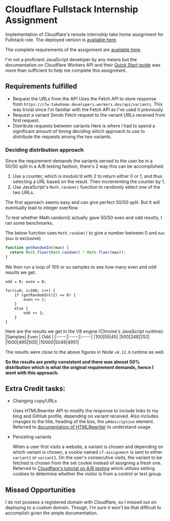 # Cloudflare Fullstack Internship Assignment

Implementation of Cloudflare's remote internship take home assignment for Fullstack role.
The deployed version is [available here](https://cf-assignment.arionmiles.workers.dev/).

The complete requirements of the assignment are [available here](https://github.com/cloudflare-internship-2020/internship-application-fullstack).

I'm not a proficient JavaScript developer by any means but the documentation on Cloudflare Workers API and their [Quick Start guide](https://developers.cloudflare.com/workers/quickstart) was more than sufficient to help me complete this assignment.

## Requirements fulfilled
- Request the URLs from the API
    Uses the Fetch API to store response from `https://cfw-takehome.developers.workers.dev/api/variants`.
    This was trivial since I'm familiar with the Fetch API as I've used it previously.
- Request a variant
    Sends Fetch request to the variant URLs received from first request.
- Distribute requests between variants
    Here is where I had to spend a significant amount of timing deciding which approach to use to distribute the requests among the two variants.
    

### Deciding distribution approach
Since the requirement demands the variants served to the user be in a 50/50 split in a A/B testing fashion, there's 2 way this can be accomplished.

1. Use a counter, which is modulo'd with 2 to return either 0 or 1, and thus selecting a URL based on the result. Then incrementing the counter by 1.
2. Use JavaScript's `Math.random()` function to randomly select one of the two URLs. 

The first approach seems easy and can give perfect 50/50 split. But it will eventually lead to integer overflow.

To test whether Math.random() actually gave 50/50 even and odd results, I ran some benchmarks.

The below function uses `Math.random()` to give a number between 0 and `max` (`max` is exclusive)
```javascript
function getRandomInt(max) {
  return Math.floor(Math.random() * Math.floor(max));
}
```

We then run a loop of 100 or so samples to see how many even and odd results we get.
```
odd = 0; even = 0;

for(i=0; i<100; i++) {
    if (getRandomInt(2) == 0) {
        even += 1;
    }
    else {
        odd += 1;
    }
}
```

Here are the results we get in the V8 engine (Chrome's JavaScript runtime):
|Samples| Even | Odd |
|:----:|:----:|:----:|
|100|55|45|
|500|248|252|
|1000|495|505|
|10000|5049|4951|

The results were close to the above figures in Node `v8.12.0` runtime as well.

**So the results are pretty consistent and there was almost 50% distribution which is what the original requirement demands, hence I went with this approach.**

## Extra Credit tasks:
- Changing copy/URLs

    Uses HTMLRewriter API to modify the response to include links to my blog and GitHub profile, depending on variant received. Also includes changes to the title, heading of the box, the `p#description` element.
    Referred to [documentation of HTMLRewriter](https://developers.cloudflare.com/workers/reference/apis/html-rewriter/) to understand usage.
- Persisting variants

    When a user first visits a website, a variant is chosen and depending on which variant is chosen, a cookie named `cf-assignment` is sent to either `variant1` or `variant2`.
    On the user's consecutive visits, the variant to be fetched is chosen from the set cookie instead of assigning a fresh one.
    Referred to [Cloudflare's tutorial on A/B testing](https://developers.cloudflare.com/workers/templates/pages/ab_testing/) which utilizes setting cookies to determine whether the visitor is from a control or test group.

## Missed Opportunities

I do not possess a registered domain with Cloudflare, so I missed out on deploying to a custom domain. Though, I'm sure it won't be that difficult to accomplish given the ample documentation.